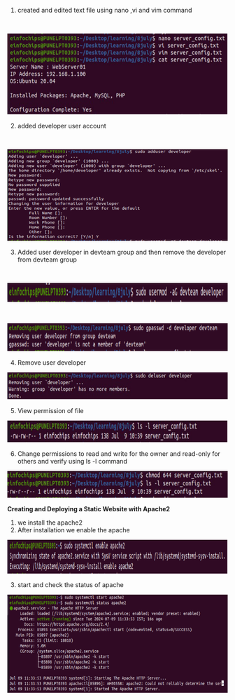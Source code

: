 ﻿1) created and edited text file using nano ,vi and vim command

<br>

![alt text](images/image-1.png)

2) added developer user account

<br>

![alt text](images/image-2.png)

3) Added user developer in devteam group and then remove the developer from devteam group

<br>

![alt text](images/image-3.png)

<br>

![alt text](images/image-4.png)

4) Remove user developer

![alt text](images/image-5.png)

5) View permission of file

![alt text](images/image-6.png)

6) Change permissions to read and write for the owner and read-only for others and verify using ls -l command

![alt text](images/image7.png)

**Creating and Deploying a Static Website with Apache2**

1) we install the apache2
1) After installation we enable the apache

![alt text](images/image-8.png)

3) start  and check the status of apache

![alt text](images/image-9.png)
